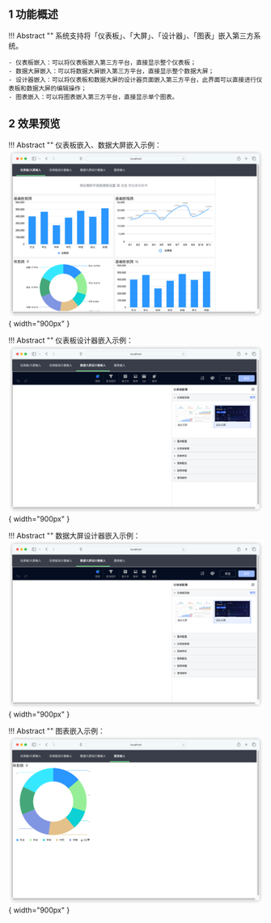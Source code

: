 ## 1 功能概述

!!! Abstract ""
    系统支持将「仪表板」、「大屏」、「设计器」、「图表」嵌入第三方系统。

    - 仪表板嵌入：可以将仪表板嵌入第三方平台，直接显示整个仪表板；
    - 数据大屏嵌入：可以将数据大屏嵌入第三方平台，直接显示整个数据大屏；
    - 设计器嵌入：可以将仪表板和数据大屏的设计器页面嵌入第三方平台，此界面可以直接进行仪表板和数据大屏的编辑操作；
    - 图表嵌入：可以将图表嵌入第三方平台，直接显示单个图表。

## 2 效果预览

!!! Abstract ""
    仪表板嵌入、数据大屏嵌入示例：    
![资源预览](../img/xpack/multidimensional_embedding/ResourceView.png){ width="900px" }

!!! Abstract ""
    仪表板设计器嵌入示例：  
![仪表板编辑](../img/xpack/multidimensional_embedding/DashboardEditor.png){ width="900px" }

!!! Abstract ""
    数据大屏设计器嵌入示例：  
![大屏编辑](../img/xpack/multidimensional_embedding/VisualizationEditor.png){ width="900px" }

!!! Abstract ""
    图表嵌入示例：  
![视图预览](../img/xpack/multidimensional_embedding/view.png){ width="900px" }